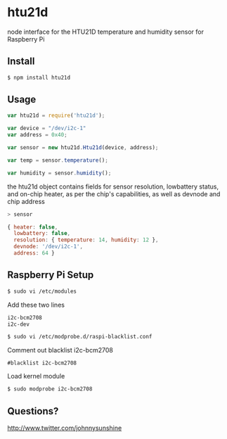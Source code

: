 # htu21d

node interface for the HTU21D temperature and humidity sensor for Raspberry Pi

## Install
````bash
$ npm install htu21d
````

## Usage

```javascript
var htu21d = require('htu21d');

var device = "/dev/i2c-1"
var address = 0x40;

var sensor = new htu21d.Htu21d(device, address);

var temp = sensor.temperature();

var humidity = sensor.humidity();

````
the htu21d object contains fields for sensor resolution, lowbattery status, and
on-chip heater, as per the chip's capabilities, as well as devnode and chip
address

```javascript
> sensor

{ heater: false,
  lowbattery: false,
  resolution: { temperature: 14, humidity: 12 },
  devnode: '/dev/i2c-1',
  address: 64 }
````

## Raspberry Pi Setup


````bash
$ sudo vi /etc/modules
````

Add these two lines

````bash
i2c-bcm2708 
i2c-dev
````

````bash
$ sudo vi /etc/modprobe.d/raspi-blacklist.conf
````

Comment out blacklist i2c-bcm2708

````
#blacklist i2c-bcm2708
````

Load kernel module

````bash
$ sudo modprobe i2c-bcm2708

````

## Questions?

http://www.twitter.com/johnnysunshine

